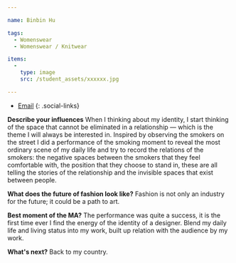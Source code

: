 ```yaml
---

name: Binbin Hu

tags:
  - Womenswear
  - Womenswear / Knitwear

items:
  -
    type: image
    src: /student_assets/xxxxxx.jpg

---
```


* [Email](mailto:binbin.hu@network.rca.ac.uk)
{: .social-links}

**Describe your influences**
When I thinking about my identity, I start thinking of the space that cannot be eliminated in a relationship — which is the theme I will always be interested in. Inspired by observing the smokers on the street I did a performance of the smoking moment to reveal the most ordinary scene of my daily life and try to record the relations of the smokers: the negative spaces between the smokers that they feel comfortable with, the position that they choose to stand in, these are all telling the stories of the relationship and the invisible spaces that exist between people.

**What does the future of fashion look like?**
Fashion is not only an industry for the future; it could be a path to art.

**Best moment of the MA?**
The performance was quite a success, it is the first time ever I find the energy of the identity of a designer. Blend my daily life and living status into my work, built up relation with the audience by my work.

**What's next?**
Back to my country.
